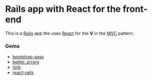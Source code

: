 # Rails app with React for the front-end

This is a [Rails](http://rubyonrails.org) app the uses [React](https://facebook.github.io/react/) for the **_V_** in the [MVC](https://en.wikipedia.org/wiki/Model–view–controller) pattern.

### Gems
- [bootstrap-sass](https://github.com/twbs/bootstrap-sass)
- [better_errors](https://github.com/charliesome/better_errors)
- [hirb](https://github.com/cldwalker/hirb)
- [react-rails](https://github.com/reactjs/react-rails)
